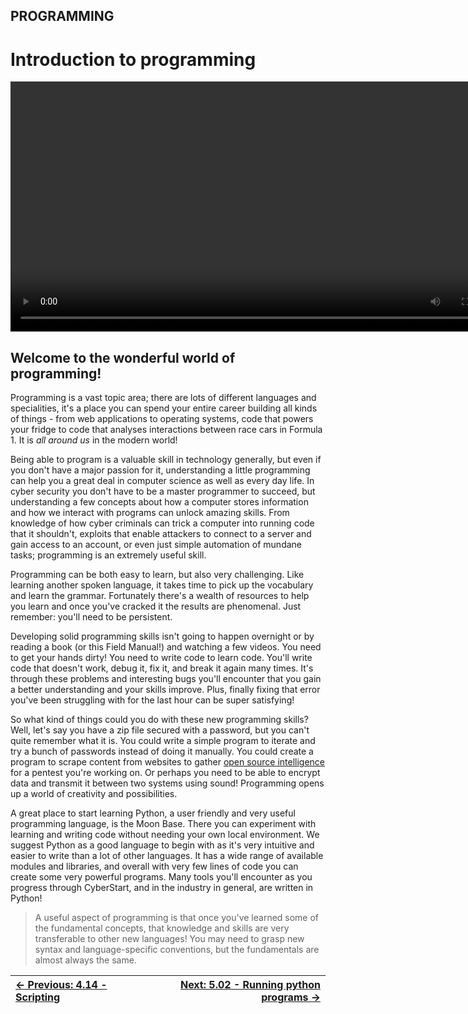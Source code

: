 ## PROGRAMMING

# Introduction to programming

<div align="center">
  <video src="https://github.com/alphyos/CyberStart-2023/assets/108233076/f2c78973-8cad-4989-814d-fff29c744031" width="800" />
</div>

## Welcome to the wonderful world of programming!

Programming is a vast topic area; there are lots of different
languages and specialities, it's a place you can spend your entire
career building all kinds of things - from web applications to operating
 systems, code that powers your fridge to code that analyses
interactions between race cars in Formula 1. It is *all around us* in the modern world!

Being able to program is a valuable skill in technology generally,
but even if you don't have a major passion for it, understanding a
little programming can help you a great deal in computer science as well
 as every day life. In cyber security you don't have to be a master
programmer to succeed, but understanding a few concepts about how a
computer stores information and how we interact with programs can unlock
 amazing skills. From knowledge of how cyber criminals can trick a
computer into running code that it shouldn't, exploits that enable
attackers to connect to a server and gain access to an account, or even
just simple automation of mundane tasks; programming is an extremely
useful skill.

Programming can be both easy to learn, but also very challenging.
Like learning another spoken language, it takes time to pick up the
vocabulary and learn the grammar. Fortunately there's a wealth of
resources to help you learn and once you've cracked it the results are
phenomenal. Just remember: you'll need to be persistent.

Developing solid programming skills isn't going to happen overnight
or by reading a book (or this Field Manual!) and watching a few videos.
You need to get your hands dirty! You need to write code to learn code.
You'll write code that doesn't work, debug it, fix it, and break it
again many times. It's through these problems and interesting bugs
you'll encounter that you gain a better understanding and your skills
improve. Plus, finally fixing that error you've been struggling with for
 the last hour can be super satisfying!

So what kind of things could you do with these new programming
skills? Well, let's say you have a zip file secured with a password, but
 you can't quite remember what it is. You could write a simple program
to iterate and try a bunch of passwords instead of doing it manually.
You could create a program to scrape content from websites to gather [open source intelligence](https://play.cyberstart.com/field-manual/8fa15b22-d7eb-11eb-bd75-0242ac140009)
 for a pentest you're working on. Or perhaps you need to be able to
encrypt data and transmit it between two systems using sound!
Programming opens up a world of creativity and possibilities.

A great place to start learning Python, a user friendly and very
useful programming language, is the Moon Base. There you can experiment
with learning and writing code without needing your own local
environment. We suggest Python as a good language to begin with as it's
very intuitive and easier to write than a lot of other languages. It has
 a wide range of available modules and libraries, and overall with very
few lines of code you can create some very powerful programs. Many tools
 you'll encounter as you progress through CyberStart, and in the
industry in general, are written in Python!

> A useful aspect of programming is that once you've learned some of
> the fundamental concepts, that knowledge and skills are very
> transferable to other new languages! You may need to grasp new syntax
> and language-specific conventions, but the fundamentals are almost
> always the same.

<div align="center">

[← Previous: 4.14 - Scripting](Scripting4.14.md) | [Next: 5.02 - Running python programs →](RunningPythonPrograms5.2.md)
:-|-:
